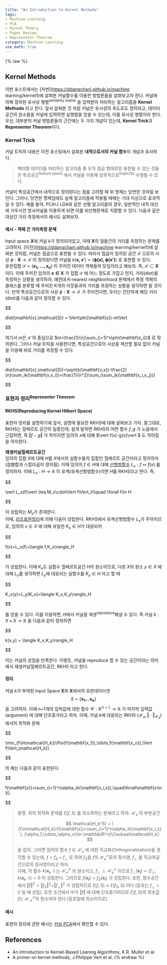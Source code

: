```yaml
---
title: "An Introduction to Kernel Methods"
tags:
- Machine Learning
- PCA
- Kernel Theory
- Paper Review
- Representer Theorem
category: Machine Learning
use_math: true
---
```

{% raw %}
  
## Kernel Methods
이번 포스트에서는 [저번](https://ddangchani.github.io/machine learning/kernel1)에 살펴본 커널함수를 이용한 방법론들을 살펴보고자 한다. 커널에 의해 정의된 유사성 행렬<sup>similarity matrix</sup> 을 입력받아 처리하는 알고리즘을 **Kernel Methods** 라고 한다. 앞서 살펴본 것 처럼 커널은 유사성의 측도로도 정의되고, 데이터공간의 원소들을 커널에 입력하면 실행렬을 얻을 수 있는데, 이를 유사성 행렬이라 한다. 우선, 대부분의 커널 방법론들의 근간에는 두 가지 개념이 있는데, **Kernel Trick**과 **Representer Theorem**이다. 

### Kernel Trick
커널 트릭의 내용은 이전 포스팅에서 살펴본 **내적으로서의 커널 함수**의 개념과 유사하다.   
> 벡터형 데이터를 처리하는 알고리즘 중 오직 점곱 형태로만 표현될 수 있는 것들은 특성공간<sup>feature space</sup> 에서 커널을 이용해 암묵적으로<sup>Implicitly</sup> 수행될 수 있다.

커널이 특성공간에서 내적으로 정의된다는 점을 고려할 때 위 명제는 당연한 것처럼 보인다. 그러나, 당연한 명제임에도 실제 알고리즘에 적용될 때에는 기대 이상으로 효과적일 수 있다. 예를 들어, PCA나 LDA와 같은 선형 알고리즘의 경우, 일반적인 내적 대신에 가우시안 방사커널을 이용하게 되면 이를 비선형문제로 치환할 수 있다. 다음과 같은 대상간 거리 측정에서의 예시도 살펴보자.   
#### 예시 - 객체 간 거리측정 문제
Input space $\mathbf{X}$에 커널 $k$가 정의되어있고, 이때 $\mathbf{X}$의 점들간의 거리를 측정하는 문제를 고려하자. [이전](https://ddangchani.github.io/machine learning/kernel1)에 살펴본 것처럼, 커널은 점곱으로 표현될 수 있다. 따라서 점곱이 정의된 공간 $\mathcal{F}$ 으로의 사상 $\phi:\mathbf{X}\to \mathcal{F}$ 이 정의된다면 커널을 $k(\mathbf{x,x'})=\langle\mathbf{\phi(x),\phi(x')}\rangle$ 로 표현할 수 있다.   
유한집합 $\mathcal{S}=(\mathbf{x_1,\ldots,x_n})$ 이 주어진 데이터 객체들의 모임이라고 해보자. 즉, $\mathcal{S}\subset\mathbf{X}$ 이다. 이때 주어진 임의의 $\mathbf{x\in X}$ 가 집합 $\mathcal{S}$ 에 어느 정도로 가깝고 먼지, 거리(dist)를 측정하는 상황을 생각하자. 예컨대 K-nearest neighborhood 문제에서 특정 객체의 클래스를 분류할 때 주어진 K개의 이웃들과의 거리를 측정하는 상황을 생각하면 될 것이다. 만약 특성공간으로의 사상 $\phi:\mathbf{X}\to \mathcal{F}$ 가 주어진다면, 우리는 간단하게 해당 거리(dist)를 다음과 같이 정의할 수 있다.   

$$

dist(\mathbf{x},\mathcal{S}) = \Vert\phi(\mathbf{x})-m\Vert

$$   

여기서 $m$은 $\mathcal{S}$ 의 중심으로 $m=\frac{1}{n}\sum_{i=1}^n\phi(\mathbf{x_i})$ 로 정의한다. 그러나 커널 트릭을 사용한다면, 특성공간으로의 사상을 계산할 필요 없이 커널을 이용해 바로 거리를 측정할 수 있다.   

$$

dist(\mathbf{x},\mathcal{S})=\sqrt{k(\mathbf{x,x})-\frac{2}{n}\sum_ik(\mathbf{x,x_i})+\frac{1}{n^2}\sum_i\sum_jk(\mathbf{x_i,x_j})}

$$   

### 표현자 정리<sup>Representer Theorem</sup>   
#### RKHS(Reproducing Kernel Hilbert Space)
표현자 정리를 설명하기에 앞서, 설명에 필요한 RKHS에 대해 살펴보고 가자. 말그대로, RKHS는 힐베르트 공간의 일종인데, 쉽게 말하면 RKHS의 어떤 함수 $f,g$ 가 노음에서 근접하면, 즉 $\Vert f-g\Vert$ 가 작아지면 임의의 $x$에 대해 $\vert f(x)-g(x)\vert $ 도 작아짐을 의미한다.   

**재생커널힐베르트공간**   
임의의 집합 $X$에 대해 $H$를 $X$에서의 실함수들의 집합인 힐베르트 공간이라고 정의하자(점별합과 스칼라곱이 정의됨). 이때 임의의 $f\in H$에 대해 [선형범함수](https://ddangchani.github.io/mathematics/실해석학12) $L_x:f\mapsto f(x)$ 를 정의하자. 이때 $L_x:H\to \mathbb{R}$ 이 유계(유계선형범함수)이면 $H$를 RKHS라고 한다. 즉,    

$$

\vert L_x(f)\vert \leq M_x\cdot\Vert f\Vert_H\quad \forall f\in H

$$   

이 성립하는 $M_x$가 존재한다.    
이때, [리즈표현정리](https://ddangchani.github.io/mathematics/실해석학12)에 의해 다음이 성립한다. RKHS에서 유계선형범함수 $L_x$가 주어지므로, 임의의 $x\in X$ 에 대해 유일한 $K_x\in H$가 대응되어   

$$

f(x)=L_x(f)=\langle f,K_x\rangle_H

$$   

가 성립한다. 이때 $K_x$도 실함수 힐베르트공간 $H$의 원소이므로, 다른 
$X$의 원소 $y\in X$ 에 대해 $L_y$를 생각하면 $L_y$에 대응되는 실함수를 $K_y\in H$ 라고 할 때   

$$

K_x(y)=L_y(K_x)=\langle K_x,K_y\rangle_H

$$

를 얻을 수 있다. 이를 이용하면, $H$에서 커널을 재생<sup>reproduce</sup>해낼 수 있다. 즉 커널 $k:X\times X\to \mathbb{R}$ 을 다음과 같이 정의하면   

$$

k(x,y) = \langle K_x,K_y\rangle_H

$$   

이는 커널의 성질을 만족한다. 이렇듯, 커널을 reproduce 할 수 있는 공간이라는 의미에서 재생커널힐베르트공간, RKHS 라고 한다.   

#### 정리
커널 $k$가 부여된 Input Space $\mathbf{X}$와 $\mathbf{X}$에서의 유한데이터셋 $$S=\{\mathbf{x_1\ldots x_n}\}$$ 을 고려하자. 이때 n+1개의 입력값에 대한 함수 $\Psi:\mathbb{R^{n+1}\to R}$ 가 마지막 입력값(argument) 에 대해 단조증가라고 하자. 이때, 커널 $k$에 대응되는 RKHS $(\mathcal{H_k},\Vert\cdot\Vert_\mathcal{H_k})$에서의 최적화 문제   

$$

\min_{f\in\mathcal{H_k}}\Psi(f(\mathbf{x_1}),\ldots,f(\mathbf{x_n}),\Vert f\Vert_\mathcal{H_k})

$$   

의 해는 다음과 같이 표현된다.   

$$

f(\mathbf{x})=\sum_{i=1}^n\alpha_ik(\mathbf{x_i,x}),\quad\forall\mathbf{x\in X}

$$   

> 증명.
> 위의 최적화 문제를 $\xi(f,S)$ 를 최소화하는 문제라고 하자. $\mathcal{H_k}$ 의 부분공간   
> 
> $$ \mathcal{H_k^S} = \{f\in\mathcal{H_k}:f(\mathbf{x})=\sum_{i=1}^n\alpha_ik(\mathbf{x_i,x}), (\alpha_1,\cdots,\alpha_n)\in \mathbb{R^n}\}\subset\mathcal{H_k} $$   
> 
> 을 잡자. 그러면 임의의 함수 $f\in\mathcal{H_k}$ 에 대한 직교화(Orthogonalization)을 생각할 수 있는데, $f=f_S+f_\perp$ 로 하여 $f_S$를 $f$의 $\mathcal{H_k^S}$로의 정사영, $f_\perp$ 를 직교여공간으로의 정사영이라고 하자.   
> 이때, 각 함수 $k(\mathbf{x_i},\cdot)$ 는 $\mathcal{H_k^S}$ 의 원소이고, $f_\perp\perp\mathcal{H_k^S}$ 이므로 $f_\perp(\mathbf{x_i})=\langle f_\perp,k(\mathbf{x_i,\cdot})\rangle = 0$ 이 성립한다. 그러므로 $f(\mathbf{x_i})=f_S(\mathbf{x_i})$ 가 성립한다.
> 또한, 함수공간에서 $\Vert f\Vert^2 = \Vert f_S\Vert^2+\Vert f_\perp\Vert^2$ 가 성립하므로 $\xi(f,S)\geq\xi(f_S,S)$ 이다 (등호는 $f_\perp=0$ 일 때 성립). 또한 조건에서 $\Psi$가 $\Vert f\Vert$ 에 대해 단조증가하므로 $\xi(f,S)$의 최솟값 $f$는 $\mathcal{H_K^S}$의 원소여야 한다 (등호일때 최소이므로).

#### 예시
표현자 정리에 관한 예시는 [커널 PCA](https://ddangchani.github,io/ml/kernelpca)에서 확인할 수 있다.


## References
- An Introduction to Kernel-Based Leaning Algorithms, K.R. Muller et al.
- A primer on kernel methods, J.Philippe Vert et al.
{% endraw %}